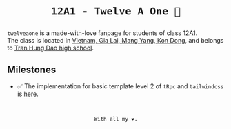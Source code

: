 <div align="center">
  <h1 align="center">

    12A1 - Twelve A One 🌟

  </h1>
</div>

`twelveaone` is a made-with-love fanpage for students of class 12A1. <br>
The class is located in [Vietnam, Gia Lai, Mang Yang, Kon Dong](https://www.google.com/maps/place/Tr%C6%B0%E1%BB%9Dng+THPT+Tr%E1%BA%A7n+H%C6%B0ng+%C4%90%E1%BA%A1o/@14.0451727,108.2570115,16z/data=!4m5!3m4!1s0x316ebb5a2745dd4d:0xbc885a29ebdd6c99!8m2!3d14.0454509!4d108.2525118?hl=vi-VN), and belongs to
[Tran Hung Dao high school](http://thpttranhungdao.gialai.edu.vn/).

<h2>Milestones</h2>

- ✅ The implementation for basic template level 2 of `tRpc` and `tailwindcss` is [here](https://github.com/SatouFukumi/twelveaone/tree/21894532b9af2d649e5c042f9b1b80c8693dea1c).

<h2></h2> <!-- put the heading2 here just for the border -->

<div align="center" style="display: flex; width: 100%;">
  <span align="center" style="margin-inline: auto;">

  `With all my ❤️.`

  </span>
</div>
